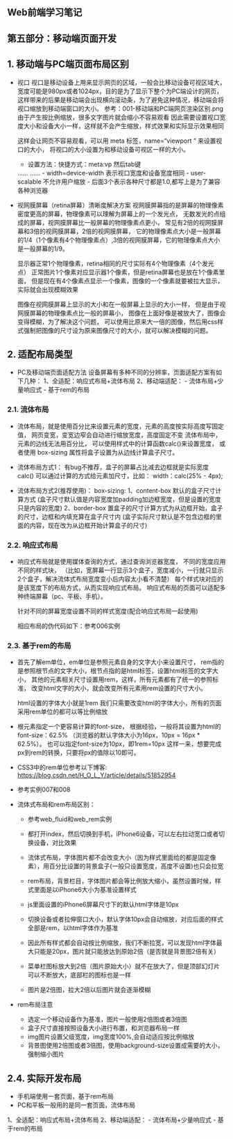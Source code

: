 ## Web前端学习笔记 ##

## 第五部分：移动端页面开发

## 1. 移动端与PC端页面布局区别
- 视口
    视口是移动设备上用来显示网页的区域，一般会比移动设备可视区域大，
    宽度可能是980px或者1024px，目的是为了显示下整个为PC端设计的网页，
    这样带来的后果是移动端会出现横向滚动条，为了避免这种情况，移动端会将视口缩放到移动端窗口的大小。
    参考：001-移动端和PC端网页渲染区别.png
    由于产生按比例缩放，很多文字图片就会缩小不容易观看
    因此需要设置视口宽度大小和设备大小一样，这样就不会产生缩放，样式效果和实际显示效果相同
    
    这样会让网页不容易观看，可以用 meta 标签，name=“viewport ” 来设置视口的大小，
    将视口的大小设置为和移动设备可视区一样的大小。
    - 设置方法：快捷方式：meta:vp 然后tab键
    <head>
    ......
    <meta name="viewport" content="width=device-width, user-scalable=no,
     initial-scale=1.0, maximum-scale=1.0, minimum-scale=1.0">
    ......
    </head>
    - width=device-width 表示视口宽度和设备宽度相同
    - user-scalable 不允许用户缩放
    - 后面3个表示各种尺寸都是1.0,都写上是为了兼容各种浏览器
    
- 视网膜屏幕（retina屏幕）清晰度解决方案
    视网膜屏幕指的是屏幕的物理像素密度更高的屏幕，物理像素可以理解为屏幕上的一个发光点，
    无数发光的点组成的屏幕，视网膜屏幕比一般屏幕的物理像素点更小，
    常见有2倍的视网膜屏幕和3倍的视网膜屏幕，2倍的视网膜屏幕，
    它的物理像素点大小是一般屏幕的1/4（1个像素有4个物理像素点）,3倍的视网膜屏幕，它的物理像素点大小是一般屏幕的1/9。
    
    显示器正常1个物理像素，retina相同的尺寸实际有4个物理像素（4个发光点）
    正常图片1个像素对应显示器1个像素，但是retina屏幕也是放在1个像素里面，
    但是现在有4个像素点显示一个像素，图像的一个像素就要被拉大显示，实际就会出现模糊效果

    图像在视网膜屏幕上显示的大小和在一般屏幕上显示的大小一样，
    但是由于视网膜屏幕的物理像素点比一般的屏幕小，
    图像在上面好像是被放大了，图像会变得模糊，为了解决这个问题，
    可以使用比原来大一倍的图像，然后用css样式强制把图像的尺寸设为原来图像尺寸的大小，就可以解决模糊的问题。
    
## 2. 适配布局类型
- PC及移动端页面适配方法
    设备屏幕有多种不同的分辨率，页面适配方案有如下几种：
        1、全适配：响应式布局+流体布局
        2、移动端适配：
                    - 流体布局+少量响应式
                    - 基于rem的布局

### 2.1. 流体布局
- 流体布局，就是使用百分比来设置元素的宽度，元素的高度按实际高度写固定值，
    网页变宽，变宽边窄会自动进行缩放宽度，高度固定不变
    流体布局中，元素的边线无法用百分比，
    可以使用样式中的计算函数calc()来设置宽度，
    或者使用 box-sizing 属性将盒子设置为从边线计算盒子尺寸。

- 流体布局方式1：
    有bug不推荐，盒子的屏幕占比减去边框就是实际宽度
    calc()
    可以通过计算的方式给元素加尺寸，比如： width：calc(25% - 4px);
- 流体布局方式2(推荐使用)：
    box-sizing:
    1、content-box 
        默认的盒子尺寸计算方式
        (盒子尺寸默认值是内容宽度加padding加边框宽度，但是设置的宽度只是内容的宽度)
    2、border-box 
        置盒子的尺寸计算方式为从边框开始，盒子的尺寸，边框和内填充算在盒子尺寸内
        (盒子实际尺寸默认是不包含边框的里面的内容，现在改为从边框开始计算盒子的尺寸) 
     
### 2.2. 响应式布局
- 响应式布局就是使用媒体查询的方式，通过查询浏览器宽度，
    不同的宽度应用不同的样式块，
    （比如，宽屏幕一行显示3个盒子，宽度减小，一行就只显示2个盒子，解决流体式布局宽度变小后内容太小看不清楚）
    每个样式块对应的是该宽度下的布局方式，从而实现响应式布局。
    响应式布局的页面可以适配多种终端屏幕（pc、平板、手机）。
    
    针对不同的屏幕宽度设置不同的样式宽度(配合响应式布局一起使用)   
    
    相应布局的伪代码如下：参考006实例
    
### 2.3. 基于rem的布局
- 首先了解em单位，em单位是参照元素自身的文字大小来设置尺寸，
    rem指的是参照根节点的文字大小，根节点指的是html标签，设置html标签的文字大小，
    其他的元素相关尺寸设置用rem，这样，所有元素都有了统一的参照标准，
    改变html文字的大小，就会改变所有元素用rem设置的尺寸大小。  
    
    html设置的字体大小就是1rem
    我们只需要改变html的字体大小，所有的页面采用rem单位的都可以等比例缩放
    
- 根元素指定一个更容易计算的font-size，
    根据经验，一般将其设置为html的font-size：62.5%
    （浏览器的默认字体大小为16px，10px = 16px * 62.5%）。
    也可以指定font-size为10px，即1rem=10px
    这样一来，想要完成px到rem的转换，只要将px的值除以10即可。

- CSS3中的rem单位参考以下博客:
    https://blog.csdn.net/H_O_L_Y/article/details/51852954  
    
- 参考实例007和008 

- 流体式布局和rem布局区别：
    - 参考web_fluid和web_rem实例
    
    - 都打开index，然后切换到手机，iPhone6设备，可以左右拉动宽口或者切换设备，对比效果
    - 流体式布局，字体图片都不会改变大小（因为样式里面给的都是固定像素），用百分比设置的背景盒子(一般只设置宽度，高度不设置)也只会拉宽
    
    - rem布局，背景栏目，字体图片都会等比例放大缩小，虽然设置时候，样式里面是以iPhone6大小为基准设置样式
    - js里面设置的iPhone6屏幕尺寸下的默认html字体是10px
    - 切换设备或者拉伸窗口大小，默认字体10px会自动缩放，对应后面的样式全部是rem，以html字体作为基准
    - 因此所有样式都会自动按比例缩放，我们不断拉宽，可以发现html字体最大只能是20px，图片就只能放达到原始2倍（是否就是背景图2倍有关）
    - 菜单栏图标放大到2倍（图片原始大小）就不在放大了，但是顶部幻灯片可以不断放大，底部栏的图标也是一样
    - 图片是2倍图，拉大2倍以后图片就会逐渐模糊

- rem布局注意
    - 选定一个移动设备作为基准，图片一般使用2倍图或者3倍图
    - 盒子尺寸直接按照设备大小进行布置，和浏览器布局一样
    - img图片设置父级宽度，img宽度100%,会自动适应按比例缩放
    - 背景图使用2倍图或者3倍图，使用background-size设置成需要的大小，强制缩小图片


## 2.4. 实际开发布局

- 手机端使用一套页面，基于rem布局
- PC和平板一般用的是同一套页面，流体布局  

1、全适配：响应式布局+流体布局
2、移动端适配：
        - 流体布局+少量响应式
        - 基于rem的布局     